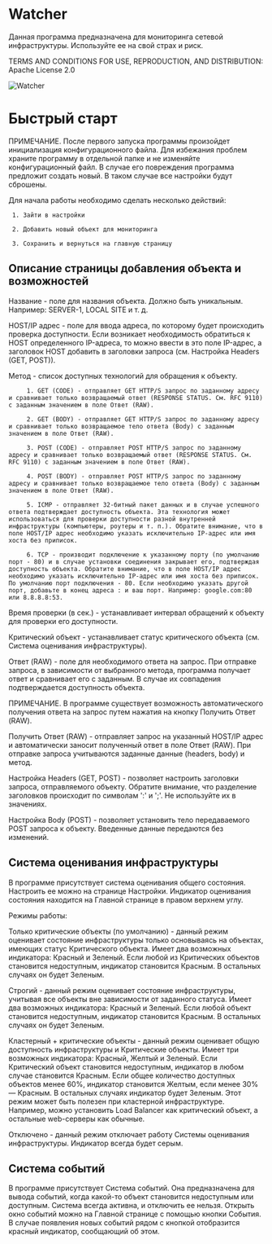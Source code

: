 # Watcher

Данная программа предназначена для мониторинга сетевой инфраструктуры. Используйте ее на свой страх и риск.

TERMS AND CONDITIONS FOR USE, REPRODUCTION, AND DISTRIBUTION:  Apache License 2.0

![Watcher](https://i.ibb.co/qxHsQvw/prevy.png)

# Быстрый старт

ПРИМЕЧАНИЕ. После первого запуска программы произойдет инициализация конфигурационного файла. Для избежания проблем храните программу в отдельной папке и не изменяйте конфигурационный файл. В случае его повреждения программа предложит создать новый. В таком случае все настройки будут сброшены.

Для начала работы необходимо сделать несколько действий:

     1. Зайти в настройки

     2. Добавить новый объект для мониторинга

     3. Сохранить и вернуться на главную страницу

## Описание страницы добавления объекта и возможностей

Название - поле для названия объекта. Должно быть уникальным. Например: SERVER-1, LOCAL SITE и т. д.

HOST/IP адрес - поле для ввода адреса, по которому будет происходить проверка доступности. Если возникает необходимость обратиться к HOST определенного IP-адреса, то можно ввести в это поле IP-адрес, а заголовок HOST добавить в заголовки запроса (см. Настройка Headers (GET, POST)).

Метод - список доступных технологий для обращения к объекту.

         1. GET (CODE) - отправляет GET HTTP/S запрос по заданному адресу и сравнивает только возвращаемый ответ (RESPONSE STATUS. См. RFC 9110) с заданным значением в поле Ответ (RAW).

         2. GET (BODY) - отправляет GET HTTP/S запрос по заданному адресу и сравнивает только возвращаемое тело ответа (Body) с заданным значением в поле Ответ (RAW).

         3. POST (CODE) - отправляет POST HTTP/S запрос по заданному адресу и сравнивает только возвращаемый ответ (RESPONSE STATUS. См. RFC 9110) с заданным значением в поле Ответ (RAW).

         4. POST (BODY) - отправляет POST HTTP/S запрос по заданному адресу и сравнивает только возвращаемое тело ответа (Body) с заданным значением в поле Ответ (RAW).

         5. ICMP - отправляет 32-битный пакет данных и в случае успешного ответа подтверждает доступность объекта. Эта технология может использоваться для проверки доступности разной внутренней инфраструктуры (компьютеры, роутеры и т. п.). Обратите внимание, что в поле HOST/IP адрес необходимо указать исключительно IP-адрес или имя хоста без приписок.

         6. TCP - производит подключение к указанному порту (по умолчанию порт - 80) и в случае установки соединения закрывает его, подтверждая доступность объекта. Обратите внимание, что в поле HOST/IP адрес необходимо указать исключительно IP-адрес или имя хоста без приписок. По умолчанию порт подключения - 80. Если необходимо указать другой порт, добавьте в конец адреса : и ваш порт. Например: google.com:80 или 8.8.8.8:53.

Время проверки (в сек.) - устанавливает интервал обращений к объекту для проверки его доступности.

Критический объект - устанавливает статус критического объекта (см. Система оценивания инфраструктуры).

Ответ (RAW) - поле для необходимого ответа на запрос. При отправке запроса, в зависимости от выбранного метода, программа получает ответ и сравнивает его с заданным. В случае их совпадения подтверждается доступность объекта.

ПРИМЕЧАНИЕ. В программе существует возможность автоматического получения ответа на запрос путем нажатия на кнопку Получить Ответ (RAW).

Получить Ответ (RAW) - отправляет запрос на указанный HOST/IP адрес и автоматически заносит полученный ответ в поле Ответ (RAW). При отправке запроса учитываются заданные данные (headers, body) и метод.

Настройка Headers (GET, POST) - позволяет настроить заголовки запроса, отправляемого объекту. Обратите внимание, что разделение заголовков происходит по символам ':' и ';'. Не используйте их в значениях.

Настройка Body (POST) - позволяет установить тело передаваемого POST запроса к объекту. Введенные данные передаются без изменений.

## Система оценивания инфраструктуры

В программе присутствует система оценивания общего состояния. Настроить ее можно на странице Настройки. Индикатор оценивания состояния находится на Главной странице в правом верхнем углу.

Режимы работы:

Только критические объекты (по умолчанию) - данный режим оценивает состояние инфраструктуры только основываясь на объектах, имеющих статус Критического объекта. Имеет два возможных индикатора: Красный и Зеленый. Если любой из Критических объектов становится недоступным, индикатор становится Красным. В остальных случаях он будет Зеленым.

Строгий - данный режим оценивает состояние инфраструктуры, учитывая все объекты вне зависимости от заданного статуса. Имеет два возможных индикатора: Красный и Зеленый. Если любой объект становится недоступным, индикатор становится Красным. В остальных случаях он будет Зеленым.

Кластерный + критические объекты - данный режим оценивает общую доступность инфраструктуры и Критические объекты. Имеет три возможных индикатора: Красный, Желтый и Зеленый. Если Критический объект становится недоступным, индикатор в любом случае становится Красным. Если общее количество доступных объектов менее 60%, индикатор становится Желтым, если менее 30% — Красным. В остальных случаях индикатор будет Зеленым. Этот режим может быть полезен при кластерной инфраструктуре. Например, можно установить Load Balancer как критический объект, а остальные web-серверы как обычные.

Отключено - данный режим отключает работу Системы оценивания инфраструктуры. Индикатор всегда будет серым.

## Система событий

В программе присутствует Система событий. Она предназначена для вывода событий, когда какой-то объект становится недоступным или доступным. Система всегда активна, и отключить ее нельзя. Открыть окно событий можно на Главной странице с помощью кнопки События. В случае появления новых событий рядом с кнопкой отобразится красный индикатор, сообщающий об этом.


